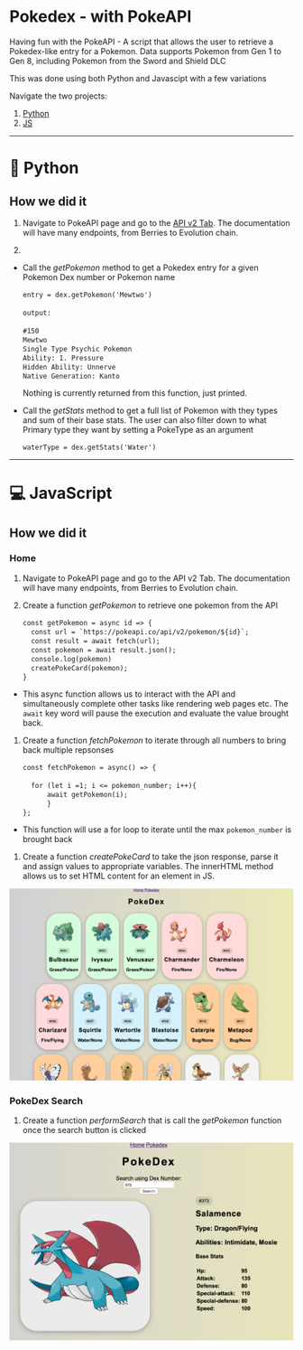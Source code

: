 Pokedex - with PokeAPI
===

Having fun with the PokeAPI - A script that allows the user to retrieve a Pokedex-like entry for a Pokemon. 
Data supports Pokemon from Gen 1 to Gen 8, including Pokemon from the Sword and Shield DLC

This was done using both Python and Javascipt with a few variations

Navigate the two projects:

1. [Python](/Python/)
1. [JS](/Website/)

___
# 🐍 Python

## How we did it 

1. Navigate to PokeAPI page and go to the [API v2 Tab](https://pokeapi.co). 
The documentation will have many endpoints, from Berries to Evolution chain. 

2. 
  * Call the *getPokemon* method to get a Pokedex entry for a given Pokemon Dex number or Pokemon name

    ```
    entry = dex.getPokemon('Mewtwo')

    output: 
    
    #150
    Mewtwo
    Single Type Psychic Pokemon
    Ability: 1. Pressure
    Hidden Ability: Unnerve
    Native Generation: Kanto
    ```
    
    Nothing is currently returned from this function, just printed.

  * Call the *getStats* method to get a full list of Pokemon with they types and sum of their base stats. The user can also filter down to what Primary type they want by setting a PokeType as an argument

    ```
    waterType = dex.getStats('Water')
    ```

___


# 💻 JavaScript

## How we did it

### Home

1. Navigate to PokeAPI page and go to the API v2 Tab. The documentation will have many endpoints, from Berries to Evolution chain.

1. Create a function *getPokemon* to retrieve one pokemon from the API

    ```
    const getPokemon = async id => {
      const url = `https://pokeapi.co/api/v2/pokemon/${id}`;
      const result = await fetch(url);
      const pokemon = await result.json();
      console.log(pokemon)
      createPokeCard(pokemon);
    }

    ```

  * This async function allows us to interact with the API and simultaneously complete other tasks like rendering web pages etc. The `await` key word will pause the execution and evaluate the value brought back. 

1. Create a function *fetchPokemon* to iterate through all numbers to bring back multiple repsonses

    ```
    const fetchPokemon = async() => {
  
      for (let i =1; i <= pokemon_number; i++){
          await getPokemon(i);
          }
    };
    ```
  * This function will use a for loop to iterate until the max `pokemon_number` is brought back

1. Create a function *createPokeCard* to take the json response, parse it and assign values to appropriate variables. The innerHTML method allows us to set HTML content for an element in JS. 

![home screen](/imgs/home.png)

### PokeDex Search

1. Create a function *performSearch* that is call the *getPokemon* function once the search button is clicked

![search](/imgs/373.png)